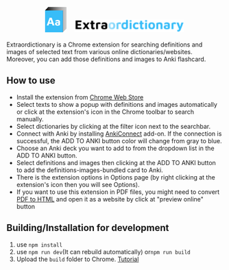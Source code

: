 <div align="center">
    <img src="src/assets/icon.svg" alt="logo" style="width: 50px;"/>
    &nbsp
    &nbsp
    <img src="src/assets/Extraordictionary.svg" style="height: 30px" alt="Extraordictionary"/>
</div>
<br/>
Extraordictionary is a Chrome extension for searching definitions and images of selected text from various online dictionaries/websites. Moreover, you can add those definitions and images to Anki flashcard.
<br/>

## How to use
- Install the extension from [Chrome Web Store](https://chrome.google.com/webstore/detail/extraordictionary/nnbebpoedbolnfdgldgakiifnlmjhabl/related?hl=en&authuser=0)
- Select texts to show a popup with definitions and images automatically or click at the extension's icon in the Chrome toolbar to search manually.
- Select dictionaries by clicking at the filter icon next to the searchbar.
- Connect with Anki by installing [AnkiConnect](https://ankiweb.net/shared/info/2055492159) add-on. If the connection is successful, the ADD TO ANKI button color will change from gray to blue.
- Choose an Anki deck you want to add to from the dropdown list in the ADD TO ANKI button.
- Select definitions and images then clicking at the ADD TO ANKI button to add the definitions-images-bundled card to Anki.
- There is the extension options in Options page (by right clicking at the extension's icon then you will see Options).
- If you want to use this extension in PDF files, you might need to convert [PDF to HTML](https://www.idrsolutions.com/online-pdf-to-html5-converter) and open it as a website by click at "preview online" button

## Building/Installation for development
1. use `npm install`
2. use `npm run dev`(It can rebuild automatically) or`npm run build`
3. Upload the `build` folder to Chrome. [Tutorial](https://www.youtube.com/watch?v=oswjtLwCUqg)
